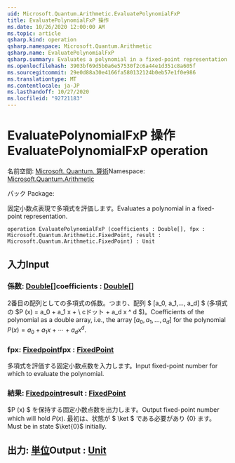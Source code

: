 ```yaml
---
uid: Microsoft.Quantum.Arithmetic.EvaluatePolynomialFxP
title: EvaluatePolynomialFxP 操作
ms.date: 10/26/2020 12:00:00 AM
ms.topic: article
qsharp.kind: operation
qsharp.namespace: Microsoft.Quantum.Arithmetic
qsharp.name: EvaluatePolynomialFxP
qsharp.summary: Evaluates a polynomial in a fixed-point representation.
ms.openlocfilehash: 3903bf69d5b0a6e57530f2c6a44e1d351c8a605f
ms.sourcegitcommit: 29e0d88a30e4166fa580132124b0eb57e1f0e986
ms.translationtype: MT
ms.contentlocale: ja-JP
ms.lasthandoff: 10/27/2020
ms.locfileid: "92721183"
---
```

# <a name="evaluatepolynomialfxp-operation"></a><span data-ttu-id="67512-102">EvaluatePolynomialFxP 操作</span><span class="sxs-lookup"><span data-stu-id="67512-102">EvaluatePolynomialFxP operation</span></span>

<span data-ttu-id="67512-103">名前空間: [Microsoft. Quantum. 算術](xref:Microsoft.Quantum.Arithmetic)</span><span class="sxs-lookup"><span data-stu-id="67512-103">Namespace: [Microsoft.Quantum.Arithmetic](xref:Microsoft.Quantum.Arithmetic)</span></span>

<span data-ttu-id="67512-104">パック [](https://nuget.org/packages/)</span><span class="sxs-lookup"><span data-stu-id="67512-104">Package: [](https://nuget.org/packages/)</span></span>


<span data-ttu-id="67512-105">固定小数点表現で多項式を評価します。</span><span class="sxs-lookup"><span data-stu-id="67512-105">Evaluates a polynomial in a fixed-point representation.</span></span>

```qsharp
operation EvaluatePolynomialFxP (coefficients : Double[], fpx : Microsoft.Quantum.Arithmetic.FixedPoint, result : Microsoft.Quantum.Arithmetic.FixedPoint) : Unit
```


## <a name="input"></a><span data-ttu-id="67512-106">入力</span><span class="sxs-lookup"><span data-stu-id="67512-106">Input</span></span>

### <a name="coefficients--double"></a><span data-ttu-id="67512-107">係数: [Double](xref:microsoft.quantum.lang-ref.double)[]</span><span class="sxs-lookup"><span data-stu-id="67512-107">coefficients : [Double](xref:microsoft.quantum.lang-ref.double)[]</span></span>

<span data-ttu-id="67512-108">2番目の配列としての多項式の係数。つまり、配列 $ [a_0, a_1,..., a_d] $ (多項式の $P (x) = a_0 + a_1 x + \ cドット + a_d x ^ d $)。</span><span class="sxs-lookup"><span data-stu-id="67512-108">Coefficients of the polynomial as a double array, i.e., the array $[a_0, a_1, ..., a_d]$ for the polynomial $P(x) = a_0 + a_1 x + \cdots + a_d x^d$.</span></span>


### <a name="fpx--fixedpoint"></a><span data-ttu-id="67512-109">fpx: [Fixedpoint](xref:Microsoft.Quantum.Arithmetic.FixedPoint)</span><span class="sxs-lookup"><span data-stu-id="67512-109">fpx : [FixedPoint](xref:Microsoft.Quantum.Arithmetic.FixedPoint)</span></span>

<span data-ttu-id="67512-110">多項式を評価する固定小数点数を入力します。</span><span class="sxs-lookup"><span data-stu-id="67512-110">Input fixed-point number for which to evaluate the polynomial.</span></span>


### <a name="result--fixedpoint"></a><span data-ttu-id="67512-111">結果: [Fixedpoint](xref:Microsoft.Quantum.Arithmetic.FixedPoint)</span><span class="sxs-lookup"><span data-stu-id="67512-111">result : [FixedPoint](xref:Microsoft.Quantum.Arithmetic.FixedPoint)</span></span>

<span data-ttu-id="67512-112">$P (x) $ を保持する固定小数点数を出力します。</span><span class="sxs-lookup"><span data-stu-id="67512-112">Output fixed-point number which will hold $P(x)$.</span></span> <span data-ttu-id="67512-113">最初は、状態が $ \ket $ である必要があり {0} ます。</span><span class="sxs-lookup"><span data-stu-id="67512-113">Must be in state $\ket{0}$ initially.</span></span>



## <a name="output--unit"></a><span data-ttu-id="67512-114">出力: [単位](xref:microsoft.quantum.lang-ref.unit)</span><span class="sxs-lookup"><span data-stu-id="67512-114">Output : [Unit](xref:microsoft.quantum.lang-ref.unit)</span></span>

